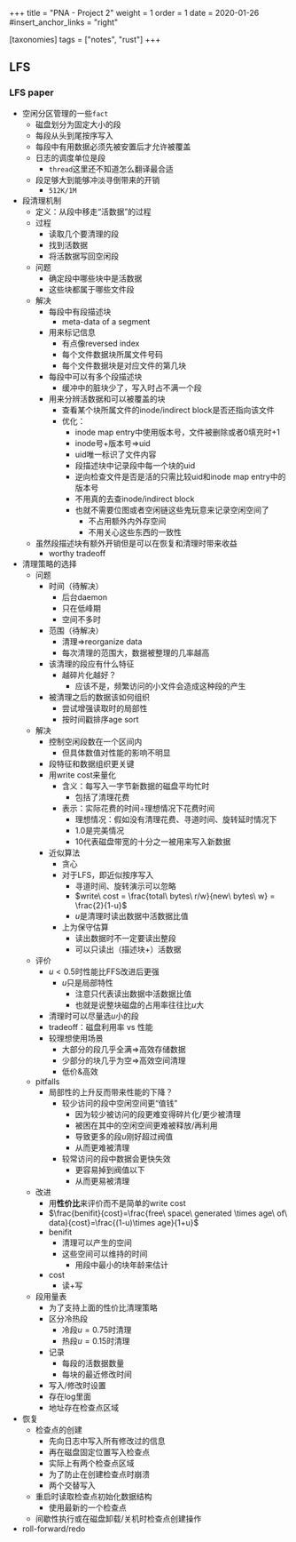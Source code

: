 +++
title = "PNA - Project 2"
weight = 1
order = 1
date = 2020-01-26
#insert_anchor_links = "right"

[taxonomies]
tags = ["notes", "rust"]
+++

## LFS

### LFS paper
- 空闲分区管理的一些`fact`
  - 磁盘划分为固定大小的段
  - 每段从头到尾按序写入
  - 每段中有用数据必须先被安置后才允许被覆盖
  - 日志的调度单位是段
    - `thread`这里还不知道怎么翻译最合适
  - 段足够大到能够冲淡寻倒带来的开销
    - `512K/1M`
- 段清理机制
  - 定义：从段中移走“活数据”的过程
  - 过程
    - 读取几个要清理的段
    - 找到活数据
    - 将活数据写回空闲段
  - 问题
    - 确定段中哪些块中是活数据
    - 这些块都属于哪些文件段
  - 解决
    - 每段中有段描述块
      - meta-data of a segment
    - 用来标记信息
      - 有点像reversed index
      - 每个文件数据块所属文件号码
      - 每个文件数据块是对应文件的第几块
    - 每段中可以有多个段描述块
      - 缓冲中的脏块少了，写入时占不满一个段
    - 用来分辨活数据和可以被覆盖的块
      - 查看某个块所属文件的inode/indirect block是否还指向该文件
      - 优化：
        - inode map entry中使用版本号，文件被删除或者0填充时+1
        - inode号+版本号=>uid
        - uid唯一标识了文件内容
        - 段描述块中记录段中每一个块的uid
        - 逆向检查文件是否是活的只需比较uid和inode map entry中的版本号
        - 不用真的去查inode/indirect block
        - 也就不需要位图或者空闲链这些鬼玩意来记录空闲空间了
          - 不占用额外内外存空间
          - 不用关心这些东西的一致性
  - 虽然段描述块有额外开销但是可以在恢复和清理时带来收益
    - worthy tradeoff
- 清理策略的选择
  - 问题
    - 时间（待解决）
      - 后台daemon
      - 只在低峰期
      - 空间不多时
    - 范围（待解决）
      - 清理=>reorganize data
      - 每次清理的范围大，数据被整理的几率越高
    - 该清理的段应有什么特征
      - 越碎片化越好？
        - 应该不是，频繁访问的小文件会造成这种段的产生
    - 被清理之后的数据该如何组织
      - 尝试增强读取时的局部性
      - 按时间戳排序age sort
  - 解决
    - 控制空闲段数在一个区间内
      - 但具体数值对性能的影响不明显
    - 段特征和数据组织更关键
    - 用write cost来量化
      - 含义：每写入一字节新数据的磁盘平均忙时
        - 包括了清理花费
      - 表示：实际花费的时间÷理想情况下花费时间
        - 理想情况：假如没有清理花费、寻道时间、旋转延时情况下
        - 1.0是完美情况
        - 10代表磁盘带宽的十分之一被用来写入新数据
    - 近似算法
      - 贪心
      - 对于LFS，即近似按序写入
        - 寻道时间、旋转演示可以忽略
        - $write\ cost = \frac{total\ bytes\ r/w}{new\ bytes\ w} = \frac{2}{1-u}$
        - $u$是清理时读出数据中活数据比值
      - 上为保守估算
        - 读出数据时不一定要读出整段
        - 可以只读出（描述块+）活数据
  - 评价
    - $u<0.5$时性能比FFS改进后更强
      - $u$只是局部特性
        - 注意只代表读出数据中活数据比值
        - 也就是说整块磁盘的占用率往往比$u$大
    - 清理时可以尽量选$u$小的段
    - tradeoff：磁盘利用率 vs 性能
    - 较理想使用场景
      - 大部分的段几乎全满=>高效存储数据
      - 少部分的块几乎为空=>高效空间清理
      - 低价&高效
  - pitfalls
    - 局部性的上升反而带来性能的下降？
      - 较少访问的段中空闲空间更“值钱”
        - 因为较少被访问的段更难变得碎片化/更少被清理
        - 被困在其中的空闲空间更难被释放/再利用
        - 导致更多的段$u$刚好超过阀值
        - 从而更难被清理
      - 较常访问的段中数据会更快失效
        - 更容易掉到阀值以下
        - 从而更易被清理
  - 改进
    - 用**性价比**来评价而不是简单的write cost
    - $\frac{benifit}{cost}=\frac{free\ space\ generated \times age\ of\ data}{cost}=\frac{(1-u)\times age}{1+u}$
    - benifit
      - 清理可以产生的空间
      - 这些空间可以维持的时间
        - 用段中最小的块年龄来估计
    - cost
      - 读+写
  - 段用量表
    - 为了支持上面的性价比清理策略
    - 区分冷热段
      - 冷段$u=0.75$时清理
      - 热段$u=0.15$时清理
    - 记录
      - 每段的活数据数量
      - 每块的最近修改时间
    - 写入/修改时设置
    - 存在log里面
    - 地址存在检查点区域
- 恢复
  - 检查点的创建
    - 先向日志中写入所有修改过的信息
    - 再在磁盘固定位置写入检查点
    - 实际上有两个检查点区域
    - 为了防止在创建检查点时崩溃
    - 两个交替写入
  - 重启时读取检查点初始化数据结构
    - 使用最新的一个检查点
  - 间歇性执行或在磁盘卸载/关机时检查点创建操作
- roll-forward/redo
  